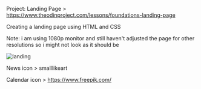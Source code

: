 

Project: Landing Page > https://www.theodinproject.com/lessons/foundations-landing-page

Creating a landing page using HTML and CSS

Note: i am using 1080p monitor and still haven't adjusted the page for other resolutions so i might not look as it should be 


![landing](https://github.com/user-attachments/assets/f4875073-7acc-4776-9ea3-a70045e1a646)


News icon > smalllikeart

Calendar icon > https://www.freepik.com/





